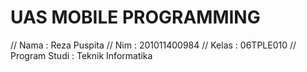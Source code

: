 # UAS MOBILE PROGRAMMING
// Nama : Reza Puspita
// Nim  : 201011400984
// Kelas : 06TPLE010
// Program Studi : Teknik Informatika
